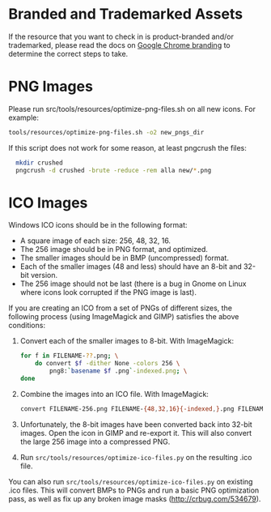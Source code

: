 Branded and Trademarked Assets
==============================

If the resource that you want to check in is product-branded and/or trademarked,
please read the docs on
[Google Chrome branding](../../../docs/google_chrome_branded_builds.md) to
determine the correct steps to take.

PNG Images
==========

Please run src/tools/resources/optimize-png-files.sh on all new icons. For example:

```sh
tools/resources/optimize-png-files.sh -o2 new_pngs_dir
```

If this script does not work for some reason, at least pngcrush the files:

```sh
  mkdir crushed
  pngcrush -d crushed -brute -reduce -rem alla new/*.png
```

ICO Images
==========

Windows ICO icons should be in the following format:

* A square image of each size: 256, 48, 32, 16.
* The 256 image should be in PNG format, and optimized.
* The smaller images should be in BMP (uncompressed) format.
* Each of the smaller images (48 and less) should have an 8-bit and 32-bit
  version.
* The 256 image should not be last (there is a bug in Gnome on Linux where icons
  look corrupted if the PNG image is last).

If you are creating an ICO from a set of PNGs of different sizes, the following
process (using ImageMagick and GIMP) satisfies the above conditions:

1. Convert each of the smaller images to 8-bit. With ImageMagick:

    ```sh
    for f in FILENAME-??.png; \
        do convert $f -dither None -colors 256 \
            png8:`basename $f .png`-indexed.png; \
    done
    ```

2. Combine the images into an ICO file. With ImageMagick:

    ```sh
    convert FILENAME-256.png FILENAME-{48,32,16}{-indexed,}.png FILENAME.ico
    ```

3. Unfortunately, the 8-bit images have been converted back into 32-bit images.
   Open the icon in GIMP and re-export it. This will also convert the large
   256 image into a compressed PNG.

4. Run `src/tools/resources/optimize-ico-files.py` on the resulting .ico file.

You can also run `src/tools/resources/optimize-ico-files.py` on existing .ico
files. This will convert BMPs to PNGs and run a basic PNG optimization pass, as
well as fix up any broken image masks (http://crbug.com/534679).
